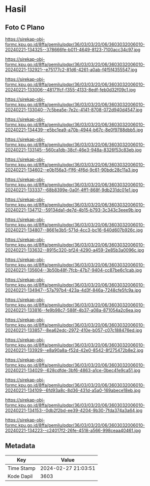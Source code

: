 # Hasil

## Foto C Plano

https://sirekap-obj-formc.kpu.go.id/8ffa/pemilu/pdpr/36/03/03/20/06/3603032006010-20240221-134325--378666fe-b011-4649-8123-7100acc34c97.jpg

https://sirekap-obj-formc.kpu.go.id/8ffa/pemilu/pdpr/36/03/03/20/06/3603032006010-20240221-132921--e75177c2-81d6-4261-a0ab-f4f5f4355547.jpg

https://sirekap-obj-formc.kpu.go.id/8ffa/pemilu/pdpr/36/03/03/20/06/3603032006010-20240221-133006--48171fcf-f355-4133-8edf-feb0d32f09c1.jpg

https://sirekap-obj-formc.kpu.go.id/8ffa/pemilu/pdpr/36/03/03/20/06/3603032006010-20240221-133040--7c5bea5e-7e2c-4141-8708-072d940d4547.jpg

https://sirekap-obj-formc.kpu.go.id/8ffa/pemilu/pdpr/36/03/03/20/06/3603032006010-20240221-134439--e5bc1ea9-a70b-4944-b67c-8e0f9788dbb5.jpg

https://sirekap-obj-formc.kpu.go.id/8ffa/pemilu/pdpr/36/03/03/20/06/3603032006010-20240221-133145--560ca1db-38cf-46e3-948a-8326f53c83eb.jpg

https://sirekap-obj-formc.kpu.go.id/8ffa/pemilu/pdpr/36/03/03/20/06/3603032006010-20240221-134602--e0b156a3-f1f6-4f6d-9c61-90bdc28c11a3.jpg

https://sirekap-obj-formc.kpu.go.id/8ffa/pemilu/pdpr/36/03/03/20/06/3603032006010-20240221-133337--68b8399e-0a0f-4ff1-868f-9db231dc01e1.jpg

https://sirekap-obj-formc.kpu.go.id/8ffa/pemilu/pdpr/36/03/03/20/06/3603032006010-20240221-134712--59134da1-de7d-4b15-b793-3c343c3eee9b.jpg

https://sirekap-obj-formc.kpu.go.id/8ffa/pemilu/pdpr/36/03/03/20/06/3603032006010-20240221-134807--8661e3b5-571d-4cc3-bc16-640d607b926c.jpg

https://sirekap-obj-formc.kpu.go.id/8ffa/pemilu/pdpr/36/03/03/20/06/3603032006010-20240221-133632--8915c320-bf24-4290-a459-2e85b3a0096c.jpg

https://sirekap-obj-formc.kpu.go.id/8ffa/pemilu/pdpr/36/03/03/20/06/3603032006010-20240221-135604--3b50b48f-7fcb-47b7-9404-cc87be6c1cab.jpg

https://sirekap-obj-formc.kpu.go.id/8ffa/pemilu/pdpr/36/03/03/20/06/3603032006010-20240221-134947--57a797b4-423a-4d3f-846a-7248cfe5fc9a.jpg

https://sirekap-obj-formc.kpu.go.id/8ffa/pemilu/pdpr/36/03/03/20/06/3603032006010-20240221-133816--fe9b98c7-588f-4b37-a08a-871054a2c6ea.jpg

https://sirekap-obj-formc.kpu.go.id/8ffa/pemilu/pdpr/36/03/03/20/06/3603032006010-20240221-133857--8ea62edc-2972-410e-b057-c07c188476ed.jpg

https://sirekap-obj-formc.kpu.go.id/8ffa/pemilu/pdpr/36/03/03/20/06/3603032006010-20240221-133929--e8a90a8a-f52d-42e0-8542-8f275472b8e2.jpg

https://sirekap-obj-formc.kpu.go.id/8ffa/pemilu/pdpr/36/03/03/20/06/3603032006010-20240221-134029--628cdfde-3bf6-4863-a1ce-0bec41e9ca51.jpg

https://sirekap-obj-formc.kpu.go.id/8ffa/pemilu/pdpr/36/03/03/20/06/3603032006010-20240221-134109--6fd93a8c-8d36-431d-a5a0-169abece18eb.jpg

https://sirekap-obj-formc.kpu.go.id/8ffa/pemilu/pdpr/36/03/03/20/06/3603032006010-20240221-134153--0db2f2bd-ee39-4204-9b30-7fda374a3a64.jpg

https://sirekap-obj-formc.kpu.go.id/8ffa/pemilu/pdpr/36/03/03/20/06/3603032006010-20240221-134223--c24017f2-26fe-4518-a566-998ceaa40461.jpg


## Metadata

| Key        | Value               |
| ---------- | ------------------- |
| Time Stamp | 2024-02-27 21:03:51 |
| Kode Dapil | 3603                |



